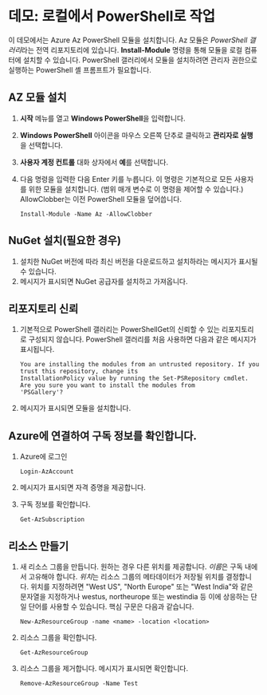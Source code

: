 # 데모: 로컬에서 PowerShell로 작업

이 데모에서는 Azure Az PowerShell 모듈을 설치합니다. Az 모듈은 *PowerShell 갤러리*라는 전역 리포지토리에 있습니다. **Install-Module** 명령을 통해 모듈을 로컬 컴퓨터에 설치할 수 있습니다. PowerShell 갤러리에서 모듈을 설치하려면 관리자 권한으로 실행하는 PowerShell 셸 프롬프트가 필요합니다. 

## AZ 모듈 설치

1. **시작** 메뉴를 열고 **Windows PowerShell**을 입력합니다.
2. **Windows PowerShell** 아이콘을 마우스 오른쪽 단추로 클릭하고 **관리자로 실행**을 선택합니다.
3. **사용자 계정 컨트롤** 대화 상자에서 **예**를 선택합니다.
4. 다음 명령을 입력한 다음 Enter 키를 누릅니다. 이 명령은 기본적으로 모든 사용자를 위한 모듈을 설치합니다. (범위 매개 변수로 이 명령을 제어할 수 있습니다.) AllowClobber는 이전 PowerShell 모듈을 덮어씁니다. 

    ```
    Install-Module -Name Az -AllowClobber
    ```

## NuGet 설치(필요한 경우)

1. 설치한 NuGet 버전에 따라 최신 버전을 다운로드하고 설치하라는 메시지가 표시될 수 있습니다.
2. 메시지가 표시되면 NuGet 공급자를 설치하고 가져옵니다.

## 리포지토리 신뢰

1. 기본적으로 PowerShell 갤러리는 PowerShellGet의 신뢰할 수 있는 리포지토리로 구성되지 않습니다. PowerShell 갤러리를 처음 사용하면 다음과 같은 메시지가 표시됩니다.

    ```
    You are installing the modules from an untrusted repository. If you trust this repository, change its
    InstallationPolicy value by running the Set-PSRepository cmdlet. Are you sure you want to install the modules from
    'PSGallery'?
    ```

2. 메시지가 표시되면 모듈을 설치합니다. 

## Azure에 연결하여 구독 정보를 확인합니다.

1. Azure에 로그인

    ```
    Login-AzAccount
    ```

2. 메시지가 표시되면 자격 증명을 제공합니다.
3. 구독 정보를 확인합니다.

    ```
    Get-AzSubscription
    ```

## 리소스 만들기

1. 새 리소스 그룹을 만듭니다. 원하는 경우 다른 위치를 제공합니다. *이름*은 구독 내에서 고유해야 합니다. *위치*는 리소스 그룹의 메타데이터가 저장될 위치를 결정합니다. 위치를 지정하려면 "West US", "North Europe" 또는 "West India"와 같은 문자열을 지정하거나 westus, northeurope 또는 westindia 등 이에 상응하는 단일 단어를 사용할 수 있습니다. 핵심 구문은 다음과 같습니다.

    ```
    New-AzResourceGroup -name <name> -location <location>
    ```

2. 리소스 그룹을 확인합니다. 
  
    ```
    Get-AzResourceGroup
    ```

3. 리소스 그룹을 제거합니다. 메시지가 표시되면 확인합니다. 

    ```
    Remove-AzResourceGroup -Name Test
    ```
